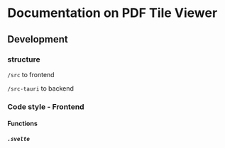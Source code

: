 # Documentation on PDF Tile Viewer

## Development

### structure

`/src` to frontend

`/src-tauri` to backend

### Code style - Frontend

#### Functions

##### `.svelte` <script>

traditional function

- hoisting (defs order unrestricted)
- `$:` reactivity / `onMount()` etc. top in `<script>` followed by traditional functions

```svelte
<!-- svelte -->
<script>
  import ...

  $: {
    someFn(someVar)
  }

  onMoutn(someHandler)

  function someHandler() {
    ...
  }

  function someFn(someVar: someType) {
    ...
  }
</script>
```

#### `.ts` : arrow functions

- defs orders restricted

```ts
const someFn = (param: paramType) => {
  ...
}
```

### System requirements

- [Rust](https://www.rust-lang.org/)
- [Bun](https://bun.sh/)
  - [Node.js](https://nodejs.org/) is also available

### Command-lines

To start up:

```sh
git clone https://github.com/nabbisen/pdf-tile-viewer.git
cd pdf-tile-viewer
bun install
```

To develop:

```sh
bun run tauri dev
```

To build:

```sh
env NO_STRIP=1 bun run tauri build
```

### Powered-by

- [Tauri (v2)](https://v2.tauri.app/) (using [WRY](https://github.com/tauri-apps/wry), cross-platform WebView rendering library), Rust
- [SvelteKit](https://kit.svelte.dev/), [PDF.js](https://mozilla.github.io/pdf.js/), [TypeScript](https://www.typescriptlang.org/), [Vite](https://vitejs.dev/), Bun

### IDE Setup (Optional)

- [VS Codium](https://vscodium.com/) | [VS Code](https://code.visualstudio.com/)
  - [rust-analyzer](https://marketplace.visualstudio.com/items?itemName=rust-lang.rust-analyzer), [Svelte](https://marketplace.visualstudio.com/items?itemName=svelte.svelte-vscode), [Tauri](https://marketplace.visualstudio.com/items?itemName=tauri-apps.tauri-vscode)

